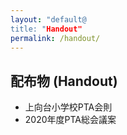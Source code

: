 ```yaml
---
layout: "default@
title: "Handout"
permalink: /handout/
---
```


## 配布物 (Handout)

- 上向台小学校PTA会則
- 2020年度PTA総会議案
